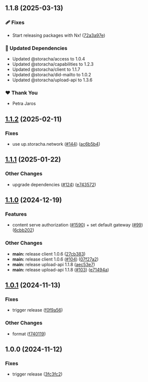 ## 1.1.8 (2025-03-13)

### 🩹 Fixes

- Start releasing packages with Nx! ([72a3a97e](https://github.com/storacha/upload-service/commit/72a3a97e))

### 🧱 Updated Dependencies

- Updated @storacha/access to 1.0.4
- Updated @storacha/capabilities to 1.2.3
- Updated @storacha/client to 1.1.7
- Updated @storacha/did-mailto to 1.0.2
- Updated @storacha/upload-api to 1.3.6

### ❤️ Thank You

- Petra Jaros

## [1.1.2](https://github.com/storacha/upload-service/compare/cli-v1.1.1...cli-v1.1.2) (2025-02-11)


### Fixes

* use up.storacha.network ([#144](https://github.com/storacha/upload-service/issues/144)) ([ac6b5b4](https://github.com/storacha/upload-service/commit/ac6b5b4b9881f9889e99e18b38fbfb302b4fb3b5))

## [1.1.1](https://github.com/storacha/upload-service/compare/cli-v1.1.0...cli-v1.1.1) (2025-01-22)


### Other Changes

* upgrade dependencies ([#124](https://github.com/storacha/upload-service/issues/124)) ([e743572](https://github.com/storacha/upload-service/commit/e743572e4a7caad5076472fe0b6e8bfeac7c44db))

## [1.1.0](https://github.com/storacha/upload-service/compare/cli-v1.0.1...cli-v1.1.0) (2024-12-19)


### Features

* content serve authorization ([#1590](https://github.com/storacha/upload-service/issues/1590)) + set default gateway ([#99](https://github.com/storacha/upload-service/issues/99)) ([6cbb202](https://github.com/storacha/upload-service/commit/6cbb2027c829189937363b374e258bb1a2b07722))


### Other Changes

* **main:** release client 1.0.6 ([27cb383](https://github.com/storacha/upload-service/commit/27cb383ea5aae32ca44cc2986f781458130fbffb))
* **main:** release client 1.0.6 ([#104](https://github.com/storacha/upload-service/issues/104)) ([07f27a2](https://github.com/storacha/upload-service/commit/07f27a22a942bde67b55e785b2e3785906d63422))
* **main:** release upload-api 1.1.8 ([aec53e7](https://github.com/storacha/upload-service/commit/aec53e714ea581421e1c55a6e282b765f5badaaa))
* **main:** release upload-api 1.1.8 ([#103](https://github.com/storacha/upload-service/issues/103)) ([e71494a](https://github.com/storacha/upload-service/commit/e71494a12fbd6a93bf2871eec1b101d4b02af38f))

## [1.0.1](https://github.com/storacha/upload-service/compare/cli-v1.0.0...cli-v1.0.1) (2024-11-13)


### Fixes

* trigger release ([f0f9a56](https://github.com/storacha/upload-service/commit/f0f9a56bb28bc50e33845f07c859cd209562a338))


### Other Changes

* format ([f740119](https://github.com/storacha/upload-service/commit/f74011982962d0c4e0b70b235d146cd611b8ea77))

## 1.0.0 (2024-11-12)


### Fixes

* trigger release ([3fc3fc2](https://github.com/storacha/upload-service/commit/3fc3fc24f3d4b813249b714a23bbe4f69011ab76))
